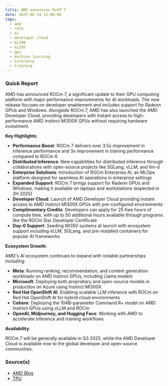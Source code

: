 ```yaml
---
title: AMD announces RoCM 7
date: 2025-06-14 15:00:00
tags:
  - amd
  - rocm
  - ai
  - developer cloud
  - mi300
  - mi350
  - gpu
  - machine learning
  - inference
  - training
---
```


### Quick Report

AMD has announced ROCm 7, a significant update to their GPU computing platform with major performance improvements for AI workloads. The new release focuses on developer enablement and includes support for Radeon GPUs and Windows. Alongside ROCm 7, AMD has also launched the AMD Developer Cloud, providing developers with instant access to high-performance AMD Instinct MI300X GPUs without requiring hardware investment.
<!-- more -->

**Key Highlights**:

- **Performance Boost**: ROCm 7 delivers over 3.5x improvement in inference performance and 3x improvement in training performance compared to ROCm 6
- **Distributed Inference**: New capabilities for distributed inference through collaborations with open-source projects like SGLang, vLLM, and llm-d
- **Enterprise Solutions**: Introduction of ROCm Enterprise AI, an MLOps platform designed for seamless AI operations in enterprise settings
- **Expanded Support**: ROCm 7 brings support for Radeon GPUs and Windows, making it available on laptops and workstations (expected in 2H 2025)
- **Developer Cloud**: Launch of AMD Developer Cloud providing instant access to AMD Instinct MI300X GPUs with pre-configured environments
- **Complimentary Credits**: Developers can apply for 25 free hours of compute time, with up to 50 additional hours available through programs like the ROCm Star Developer Certificate
- **Day-0 Support**: Seeding MI350 systems at launch with ecosystem support including vLLM, SGLang, and pre-installed containers for popular AI frameworks

**Ecosystem Growth**:

AMD\'s AI ecosystem continues to expand with notable partnerships including:

- **Meta**: Running ranking, recommendation, and content generation workloads on AMD Instinct GPUs, including Llama models
- **Microsoft**: Deploying both proprietary and open-source models in production on Azure using Instinct MI300X
- **Red Hat OpenShift AI**: Enabling scalable LLM inference with ROCm on Red Hat OpenShift AI for hybrid cloud environments
- **Cohere**: Deploying the 104B-parameter Command R+ model on AMD Instinct GPUs using vLLM and ROCm
- **OpenAI, Midjourney, and Hugging Face**: Working with AMD to accelerate inference and training workflows

**Availability**:

ROCm 7 will be generally available in Q3 2025, while the AMD Developer Cloud is available now to the global developer and open-source communities.

### Source(s)

- [AMD Blog][def]
- [TPU][def2]

[def]: https://www.amd.com/en/blogs/2025/enabling-the-future-of-ai-introducing-amd-rocm-7-and-the-amd-developer-cloud.html
[def2]: https://www.techpowerup.com/337995/amds-answer-to-ai-advancement-rocm-7-0-is-here#comments
